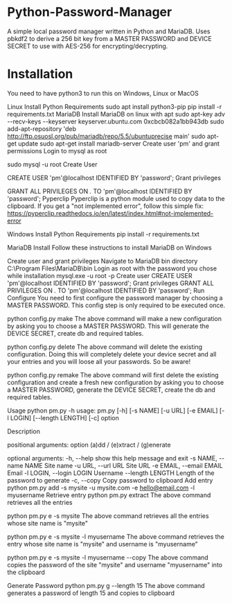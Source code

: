# Python-Password-Manager
A simple local password manager written in Python and MariaDB. Uses pbkdf2 to derive a 256 bit key from a MASTER PASSWORD and DEVICE SECRET to use with AES-256 for encrypting/decrypting.

# Installation
You need to have python3 to run this on Windows, Linux or MacOS

Linux
Install Python Requirements
sudo apt install python3-pip
pip install -r requirements.txt
MariaDB
Install MariaDB on linux with apt
sudo apt-key adv --recv-keys --keyserver keyserver.ubuntu.com 0xcbcb082a1bb943db
sudo add-apt-repository 'deb http://ftp.osuosl.org/pub/mariadb/repo/5.5/ubuntuprecise main'
sudo apt-get update
sudo apt-get install mariadb-server
Create user 'pm' and grant permissions
Login to mysql as root

sudo mysql -u root
Create User

CREATE USER 'pm'@localhost IDENTIFIED BY 'password';
Grant privileges

GRANT ALL PRIVILEGES ON *.* TO 'pm'@localhost IDENTIFIED BY 'password';
Pyperclip
Pyperclip is a python module used to copy data to the clipboard. If you get a "not implemented error", follow this simple fix: https://pyperclip.readthedocs.io/en/latest/index.html#not-implemented-error

Windows
Install Python Requirements
pip install -r requirements.txt

MariaDB
Install
Follow these instructions to install MariaDB on Windows

Create user and grant privileges
Navigate to MariaDB bin directory
C:\Program Files\MariaDB\bin
Login as root with the password you chose while installation
mysql.exe -u root -p
Create user
CREATE USER 'pm'@localhost IDENTIFIED BY 'password';
Grant privileges
GRANT ALL PRIVILEGES ON *.* TO 'pm'@localhost IDENTIFIED BY 'password';
Run
Configure
You need to first configure the password manager by choosing a MASTER PASSWORD. This config step is only required to be executed once.

python config.py make
The above command will make a new configuration by asking you to choose a MASTER PASSWORD. This will generate the DEVICE SECRET, create db and required tables.

python config.py delete
The above command will delete the existing configuration. Doing this will completely delete your device secret and all your entries and you will loose all your passwords. So be aware!

python config.py remake
The above command will first delete the existing configuration and create a fresh new configuration by asking you to choose a MASTER PASSWORD, generate the DEVICE SECRET, create the db and required tables.

Usage
python pm.py -h
usage: pm.py [-h] [-s NAME] [-u URL] [-e EMAIL] [-l LOGIN] [--length LENGTH] [-c] option

Description

positional arguments:
  option                (a)dd / (e)xtract / (g)enerate

optional arguments:
  -h, --help            show this help message and exit
  -s NAME, --name NAME  Site name
  -u URL, --url URL     Site URL
  -e EMAIL, --email EMAIL
                        Email
  -l LOGIN, --login LOGIN
                        Username
  --length LENGTH       Length of the password to generate
  -c, --copy            Copy password to clipboard
Add entry
python pm.py add -s mysite -u mysite.com -e hello@email.com -l myusername
Retrieve entry
python pm.py extract
The above command retrieves all the entries

python pm.py e -s mysite
The above command retrieves all the entries whose site name is "mysite"

python pm.py e -s mysite -l myusername
The above command retrieves the entry whose site name is "mysite" and username is "myusername"

python pm.py e -s mysite -l myusername --copy
The above command copies the password of the site "mysite" and username "myusername" into the clipboard

Generate Password
python pm.py g --length 15
The above command generates a password of length 15 and copies to clipboard
